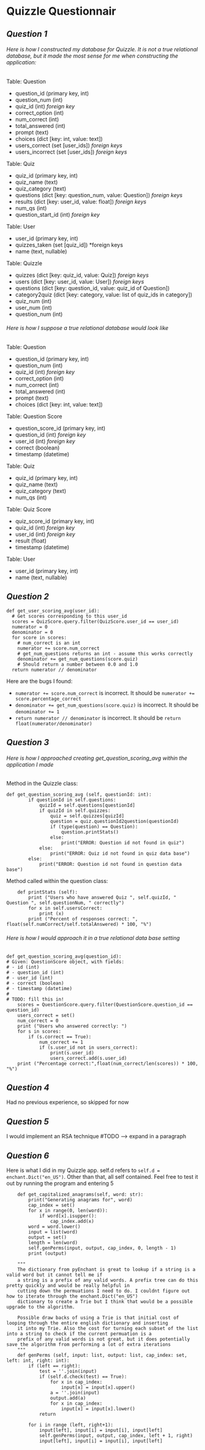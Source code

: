 # Quizzle Questionnair

## *Question 1*

###### *Here is how I constructed my database for Quizzle. It is not a true relational database, but it made the most sense for me when constructing the application:*

Table: Question
* question_id (primary key, int)
* question_num (int)
* quiz_id (int) *foreign key*
* correct_option (int)
* num_correct (int)
* total_answered (int)
* prompt (text)
* choices (dict [key: int, value: text])
* users_correct (set [user_ids]) *foreign keys*
* users_incorrect (set [user_ids]) *foreign keys*

Table: Quiz
* quiz_id (primary key, int)
* quiz_name (text)
* quiz_category (text)
* questions (dict [key: question_num, value: Question]) *foreign keys*
* results (dict [key: user_id, value: float]) *foreign keys*
* num_qs (int)
* question_start_id (int) *foreign key*

Table: User
* user_id (primary key, int)
* quizzes_taken (set [quiz_id]) *foreign keys
* name (text, nullable)

Table: Quizzle
* quizzes (dict [key: quiz_id, value: Quiz]) *foreign keys*
* users (dict [key: user_id, value: User]) *foreign keys*
* questions (dict [key: question_id, value: quiz_id of Question])
* category2quiz (dict [key: category, value: list of quiz_ids in category])
* quiz_num (int)
* user_num (int)
* question_num (int)

###### *Here is how I suppose a true relational database would look like*

Table: Question
* question_id (primary key, int)
* question_num (int)
* quiz_id (int) *foreign key*
* correct_option (int)
* num_correct (int)
* total_answered (int)
* prompt (text)
* choices (dict [key: int, value: text])

Table: Question Score
* question_score_id (primary key, int)
* question_id (int) *foreign key*
* user_id (int) *foreign key*
* correct (boolean)
* timestamp (datetime)


Table: Quiz
* quiz_id (primary key, int)
* quiz_name (text)
* quiz_category (text)
* num_qs (int)

Table: Quiz Score
* quiz_score_id (primary key, int)
* quiz_id (int) *foreign key*
* user_id (int) *foreign key*
* result (float)
* timestamp (datetime)

Table: User
* user_id (primary key, int)
* name (text, nullable)

## *Question 2*

```
def get_user_scoring_avg(user_id):
  # Get scores corresponding to this user_id
  scores = QuizScore.query.filter(QuizScore.user_id == user_id)
  numerator = 0
  denominator = 0
  for score in scores:
    # num_correct is an int
    numerator += score.num_correct
    # get_num_questions returns an int - assume this works correctly
    denominator += get_num_questions(score.quiz)
    # Should return a number between 0.0 and 1.0
  return numerator // denominator
```
Here are the bugs I found:
* ``` numerator += score.num_correct ``` is incorrect. It should be ```numerator += score.percentage_correct```
* ```denominator += get_num_questions(score.quiz)``` is incorrect. It should be ```denominator += 1```
* ```return numerator // denominator``` is incorrect. It should be ```return float(numerator/denominator)```

## *Question 3*

###### *Here is how I approached creating get_question_scoring_avg within the application I made*

Method in the Quizzle class:
``` 
def get_question_scoring_avg (self, questionId: int):
        if questionId in self.questions:
            quizId = self.questions[questionId]
            if quizId in self.quizzes:
                quiz = self.quizzes[quizId]
                question = quiz.questionId2question(questionId)
                if (type(question) == Question):
                    question.printStats() 
                else:
                    print("ERROR: Question id not found in quiz")
            else:
                print("ERROR: Quiz id not found in quiz data base")
        else:
            print("ERROR: Question id not found in question data base")
```
Method called within the question class:
``` 
    def printStats (self):
        print ("Users who have answered Quiz ", self.quizId, " Question ", self.questionNum, " correctly")
        for x in self.usersCorrect:
            print (x)
        print ("Percent of responses correct: ", float(self.numCorrect/self.totalAnswered) * 100, "%")
``` 

###### *Here is how I would approach it in a true relational data base setting*
``` 
def get_question_scoring_avg(question_id):
# Given: QuestionScore object, with fields:
# - id (int)
# - question_id (int)
# - user_id (int)
# - correct (boolean)
# - timestamp (datetime)
#
# TODO: fill this in!
    scores = QuestionScore.query.filter(QuestionScore.question_id == question_id)
    users_correct = set()
    num_correct = 0
    print ("Users who answered correctly: ")
    for s in scores:
        if (s.correct == True):
            num_correct += 1
            if (s.user_id not in users_correct):
                print(s.user_id)
                users_correct.add(s.user_id)
    print ("Percentage correct:",float(num_correct/len(scores)) * 100, "%")
``` 
## *Question 4*
Had no previous experience, so skipped for now


## *Question 5*
I would implement an RSA technique #TODO --> expand in a paragraph

## *Question 6*

Here is what I did in my Quizzle app. self.d refers to ```self.d = enchant.Dict("en_US")```. Other than that, all self contained. Feel free to test it out by running the program and entering 5

``` 
    def get_capitalized_anagrams(self, word: str):
        print("Generating anagrams for", word)
        cap_index = set()
        for x in range(0, len(word)):
            if word[x].isupper():
                cap_index.add(x)
        word = word.lower()
        input = list(word)
        output = set()
        length = len(word)
        self.genPerms(input, output, cap_index, 0, length - 1)
        print (output)
        
    """
    The dictionary from pyEnchant is great to lookup if a string is a valid word but it cannot tell me if
    a string is a prefix of any valid words. A prefix tree can do this pretty quickly and would be really helpful in
    cutting down the permuations I need to do. I couldnt figure out how to iterate through the enchant.Dict("en_US")
    dictionary to create a Trie but I think that would be a possible upgrade to the algorithm. 
    
    Possible draw backs of using a Trie is that initial cost of looping through the entire english dictionary and inserting
    it into my Trie. Also the cost for turning each subset of the list into a string to check if the current permuation is a 
    prefix of any valid words is not great, but it does potentially save the algorithm from performing a lot of extra iterations
    """
    def genPerms (self, input: list, output: list, cap_index: set, left: int, right: int):
        if (left == right):
            test = ''.join(input)
            if (self.d.check(test) == True):
                for x in cap_index:
                    input[x] = input[x].upper()
                a = ''.join(input)
                output.add(a)
                for x in cap_index:
                    input[x] = input[x].lower()
            return
            
        for i in range (left, right+1):
            input[left], input[i] = input[i], input[left]
            self.genPerms(input, output, cap_index, left + 1, right)
            input[left], input[i] = input[i], input[left]
``` 
